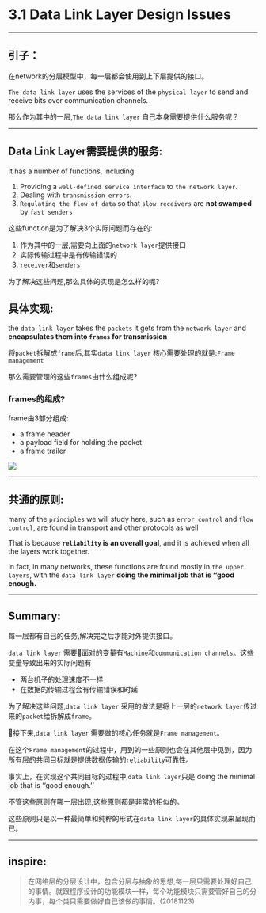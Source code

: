 
# 3.1 Data Link Layer Design Issues


---

## 引子：

在network的分层模型中，每一层都会使用到上下层提供的接口。

`The data link layer` uses the services of the `physical layer` to send and receive bits over communication channels.


那么作为其中的一层,`The data link layer` 自己本身需要提供什么服务呢？

---

## Data Link Layer需要提供的服务:

It has a number of functions, including: 

1. Providing a `well-defined service interface` to `the network layer`.
2. Dealing with `transmission errors`.
3. `Regulating the flow of data` so that `slow receivers` are **not swamped** by `fast senders`

这些function是为了解决3个实际问题而存在的:

1. 作为其中的一层,需要向上面的`network layer`提供接口
2. 实际传输过程中是有传输错误的
3. `receiver`和`senders`

为了解决这些问题,那么具体的实现是怎么样的呢?

## 具体实现:


the `data link layer` takes the `packets` it gets from the `network layer` and **encapsulates them into `frames` for transmission**


将`packet`拆解成`frame`后,其实`data link layer` 核心需要处理的就是:`Frame management`


那么需要管理的这些`frames`由什么组成呢?

### frames的组成?

frame由3部分组成:

- a frame header
- a payload field for holding the packet
- a frame trailer

![](https://ws2.sinaimg.cn/large/006tNbRwgy1fxhamyuqakj30iu07mdh7.jpg)

---

## 共通的原则:

many of the `principles` we will study here, such as `error control` and `flow control`, are found in transport and other protocols as well

That is because **`reliability` is an overall goal**, and it is achieved when all the layers work together. 

In fact, in many networks, these functions are found mostly in `the upper layers`, with the `data link layer` **doing the minimal job that is ‘‘good enough.**


---

## Summary:

每一层都有自己的任务,解决完之后才能对外提供接口。

`data link layer` 需要面对的变量有`Machine`和`communication channels`。这些变量导致出来的实际问题有

- 两台机子的处理速度不一样
- 在数据的传输过程会有传输错误和时延

为了解决这些问题,`data link layer` 采用的做法是将上一层的`network layer`传过来的`packet`给拆解成`frame`。

接下来,`data link layer` 需要做的核心任务就是`Frame management`。

在这个`Frame management`的过程中，用到的一些原则也会在其他层中见到，因为所有层的共同目标就是提供数据传输的`reliability`可靠性。

事实上，在实现这个共同目标的过程中,`data link layer`只是 doing the minimal job that is ‘‘good enough.’’

不管这些原则在哪一层出现,这些原则都是非常的相似的。

这些原则只是以一种最简单和纯粹的形式在`data link layer`的具体实现来呈现而已。

---

## inspire:

> 在网络层的分层设计中，包含分层与抽象的思想,每一层只需要处理好自己的事情。就跟程序设计的功能模块一样，每个功能模块只需要管好自己的分内事，每个类只需要做好自己该做的事情。(20181123)